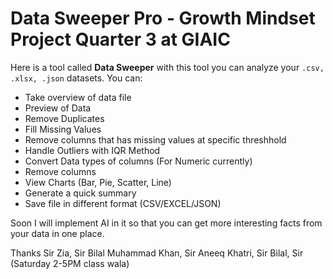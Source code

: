 # Data Sweeper Pro - Growth Mindset Project Quarter 3 at GIAIC

Here is a tool called **Data Sweeper** with this tool you can analyze your `.csv, .xlsx, .json` datasets. 
You can:
* Take overview of data file
* Preview of Data
* Remove Duplicates
* Fill Missing Values
* Remove columns that has missing values at specific threshhold
* Handle Outliers with IQR Method
* Convert Data types of columns (For Numeric currently)
* Remove columns
* View Charts (Bar, Pie, Scatter, Line)
* Generate a quick summary
* Save file in different format (CSV/EXCEL/JSON)

Soon I will implement AI in it so that you can get more interesting facts from your data in one place.

Thanks Sir Zia, Sir Bilal Muhammad Khan, Sir Aneeq Khatri, Sir Bilal, Sir (Saturday 2-5PM class wala)